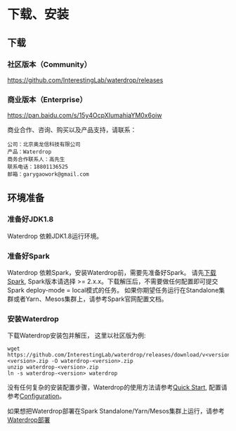 # 下载、安装

## 下载

### 社区版本（Community）

https://github.com/InterestingLab/waterdrop/releases

### 商业版本（Enterprise）

https://pan.baidu.com/s/15y4OcpXIumahiaYM0x6oiw

商业合作、咨询、购买以及产品支持，请联系：
```
公司：北京奥龙信科技有限公司
产品：Waterdrop
商务合作联系人：高先生
联系电话：18801136525
邮箱：garygaowork@gmail.com
```
## 环境准备

### 准备好JDK1.8

Waterdrop 依赖JDK1.8运行环境。

### 准备好Spark
 
Waterdrop 依赖Spark，安装Waterdrop前，需要先准备好Spark。
请先[下载Spark](http://spark.apache.org/downloads.html), Spark版本请选择 >= 2.x.x。下载解压后，不需要做任何配置即可提交Spark deploy-mode = local模式的任务。
如果你期望任务运行在Standalone集群或者Yarn、Mesos集群上，请参考Spark官网配置文档。

### 安装Waterdrop

下载Waterdrop安装包并解压， 这里以社区版为例:

```
wget https://github.com/InterestingLab/waterdrop/releases/download/v<version>/waterdrop-<version>.zip -O waterdrop-<version>.zip
unzip waterdrop-<version>.zip
ln -s waterdrop-<version> waterdrop
```

没有任何复杂的安装配置步骤，Waterdrop的使用方法请参考[Quick Start](/zh-cn/v1/quick-start.md), 配置请参考[Configuration](/zh-cn/v1/configuration/base)。

如果想把Waterdrop部署在Spark Standalone/Yarn/Mesos集群上运行，请参考[Waterdrop部署](/zh-cn/v1/deployment)

